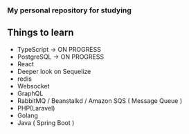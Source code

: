 ### My personal repository for studying

## Things to learn

- TypeScript -> ON PROGRESS
- PostgreSQL -> ON PROGRESS
- React
- Deeper look on Sequelize
- redis
- Websocket
- GraphQL
- RabbitMQ / Beanstalkd / Amazon SQS ( Message Queue )
- PHP(Laravel)
- Golang
- Java ( Spring Boot )
